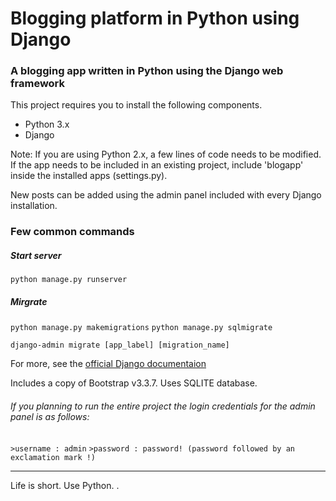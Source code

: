 # Blogging platform in Python using Django
### A blogging app written in Python using the Django web framework

This project requires you to install the following components. 
* Python 3.x
* Django

Note: If you are using Python 2.x, a few lines of code needs to be modified.
If the app needs to be included in an existing project, include 'blogapp' inside the installed apps (settings.py).

New posts can be added using the admin panel included with every Django installation.

### Few common commands

##### Start server
`python manage.py runserver`

##### Mirgrate
`python manage.py makemigrations`
`python manage.py sqlmigrate`

`django-admin migrate [app_label] [migration_name]`

For more, see the [official Django documentaion](https://docs.djangoproject.com/en/1.11/)

Includes a copy of Bootstrap v3.3.7. Uses SQLITE database.

###### If you planning to run the entire project the login credentials for the admin panel is as follows:
`>username : admin`
`>password : password! (password followed by an exclamation mark !)`

-------
Life is short. Use Python.
.

